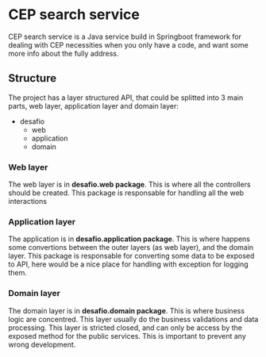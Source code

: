 # CEP search service

CEP search service is a Java service build in Springboot framework for dealing with CEP necessities when you only have a code, and want some more info about the fully address.

## Structure

The project has a layer structured API, that could be splitted into 3 main parts, web layer, application layer and domain layer:

- desafio
  - web
  - application
  - domain

### Web layer

The web layer is in **desafio.web package**. This is where all the controllers should be created. This package is responsable for handling all the web interactions

### Application layer

The application is in **desafio.application package**. This is where happens some convertions between the outer layers (as web layer), and the domain layer. This package is responsable for converting some data to be exposed to API, here would be a nice place for handling with exception for logging them.

### Domain layer

The domain layer is in **desafio.domain package**. This is where business logic are concentred. This layer usually do the business validations and data processing. This layer is stricted closed, and can only be access by the exposed method for the public services. This is important to prevent any wrong development.

